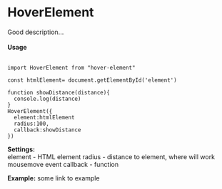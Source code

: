 <h1>HoverElement</h1>
Good description...
<br/>
<br/>
<b>Usage</b>
<br/>
<br/>

```
import HoverElement from "hover-element"

const htmlElement= document.getElementById('element')

function showDistance(distance){
  console.log(distance)
}
HoverElement({
  element:htmlElement
  radius:100,
  callback:showDistance
})
```

<b>Settings:</b>
<br/>
element - HTML element
radius - distance to element, where will work mousemove event
callback - function


<b>Example:</b>
some link to example
